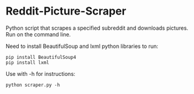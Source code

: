 # Reddit-Picture-Scraper
Python script that scrapes a specified subreddit and downloads pictures. Run on the command line.

Need to install BeautifulSoup and lxml python libraries to run:
```
pip install BeautifulSoup4
pip install lxml
```

Use with -h for instructions:
```
python scraper.py -h
```
